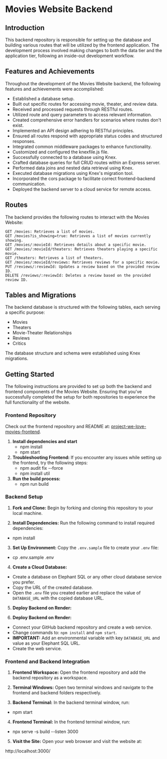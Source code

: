 # Movies Website Backend

## Introduction

This backend repository is responsible for setting up the database and building various routes that will be utilized by the frontend application. The development process involved making changes to both the data tier and the application tier, following an inside-out development workflow.

## Features and Achievements

Throughout the development of the Movies Website backend, the following features and achievements were accomplished:

   - Established a database setup.
   - Built out specific routes for accessing movie, theater, and review data.
   - Received and processed requests through RESTful routes.
   - Utilized route and query parameters to access relevant information.
   - Created comprehensive error handlers for scenarios where routes don't exist.
   - Implemented an API design adhering to RESTful principles.
   - Ensured all routes respond with appropriate status codes and structured responses.
   - Integrated common middleware packages to enhance functionality.
   - Customized and configured the knexfile.js file.
   - Successfully connected to a database using Knex.
   - Crafted database queries for full CRUD routes within an Express server.
   - Performed data joins and nested data retrieval using Knex.
   - Executed database migrations using Knex's migration tool.
   - Incorporated the cors package to facilitate correct frontend-backend communication.
   - Deployed the backend server to a cloud service for remote access.

## Routes

The backend provides the following routes to interact with the Movies Website:

    GET /movies: Retrieves a list of movies.
    GET /movies?is_showing=true: Retrieves a list of movies currently showing.
    GET /movies/:movieId: Retrieves details about a specific movie.
    GET /movies/:movieId/theaters: Retrieves theaters playing a specific movie.
    GET /theaters: Retrieves a list of theaters.
    GET /movies/:movieId/reviews: Retrieves reviews for a specific movie.
    PUT /reviews/:reviewId: Updates a review based on the provided review ID.
    DELETE /reviews/:reviewId: Deletes a review based on the provided review ID.

## Tables and Migrations

The backend database is structured with the following tables, each serving a specific purpose:

   - Movies
   - Theaters
   - Movie-Theater Relationships
   - Reviews
   - Critics

The database structure and schema were established using Knex migrations.

## Getting Started

The following instructions are provided to set up both the backend and frontend components of the Movies Website. Ensuring that you've successfully completed the setup for both repositories to experience the full functionality of the website. 

### Frontend Repository

Check out the frontend repository and README at: [project-we-love-movies-frontend](https://github.com/dakotawatkins/project-we-love-movies-frontend).


1. **Install dependencies and start**
 	- npm install
 	- npm start
2. **Troubleshooting Frontend:**
   If you encounter any issues while setting up the frontend, try the following steps:
 	- npm audit fix --force
 	- npm install util
3. **Run the build process:**
 	- npm run build	

### Backend Setup

1. **Fork and Clone:**
Begin by forking and cloning this repository to your local machine.

2. **Install Dependencies:**
Run the following command to install required dependencies:
- npm install

3. **Set Up Environment:**
Copy the `.env.sample` file to create your `.env` file:
- cp .env.sample .env

4. **Create a Cloud Database:**
- Create a database on Elephant SQL or any other cloud database service you prefer.
- Copy the URL of the created database.
- Open the `.env` file you created earlier and replace the value of `DATABASE_URL` with the copied database URL.

5. **Deploy Backend on Render:**

4. **Deploy Backend on Render:**
- Connect your GitHub backend repository and create a web service.
- Change commands to: `npm install` and `npm start`.
- **IMPORTANT:** Add an environmental variable with key `DATABASE_URL` and value as your Elephant SQL URL.
- Create the web service.

### Frontend and Backend Integration
1. **Frontend Workspace:**
Open the frontend repository and add the backend repository as a workspace.

2. **Terminal Windows:**
Open two terminal windows and navigate to the frontend and backend folders respectively.

3. **Backend Terminal:**
In the backend terminal window, run:

- npm start

4. **Frontend Terminal:**
In the frontend terminal window, run:
- npx serve -s build --listen 3000


5. **Visit the Site:**
Open your web browser and visit the website at:

http://localhost:3000/
